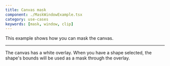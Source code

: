 ```yaml
---
title: Canvas mask
component: ./MaskWindowExample.tsx
category: use-cases
keywords: [mask, window, clip]
---
```


This example shows how you can mask the canvas.

---

The canvas has a white overlay. When you have a shape selected, the shape's bounds will be used as a mask through the overlay.
